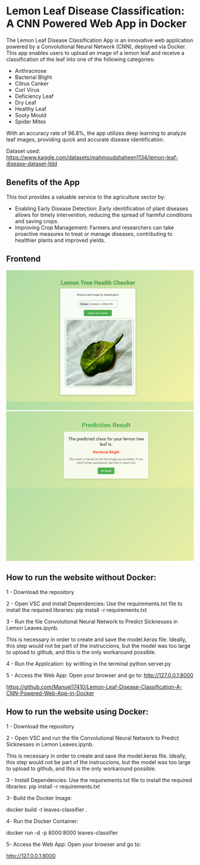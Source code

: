# Lemon Leaf Disease Classification: A CNN Powered Web App in Docker

The Lemon Leaf Disease Classification App is an innovative web application powered by a Convolutional Neural Network (CNN), deployed via Docker. This app enables users to upload an image of a lemon leaf and receive a classification of the leaf into one of the following categories:
* Anthracnose
* Bacterial Blight
* Citrus Canker
* Curl Virus
* Deficiency Leaf
* Dry Leaf
* Healthy Leaf
* Sooty Mould
* Spider Mites

With an accuracy rate of 96.8%, the app utilizes deep learning to analyze leaf images, providing quick and accurate disease identification.

Dataset used: https://www.kaggle.com/datasets/mahmoudshaheen1134/lemon-leaf-disease-dataset-lldd

## Benefits of the App

This tool provides a valuable service to the agriculture sector by:

* Enabling Early Disease Detection: Early identification of plant diseases allows for timely intervention, reducing the spread of harmful conditions and saving crops.
* Improving Crop Management: Farmers and researchers can take proactive measures to treat or manage diseases, contributing to healthier plants and improved yields.


## Frontend

![Example Image](images/Lemontreehealthchecker.png)
![Example Image](images/predictionresult.png)

## How to run the website without Docker:

1 - Download the repository 

2 - Open VSC and install Dependencies: Use the requirements.txt file to install the required libraries: pip install -r requirements.txt

3 - Run the file Convolutional Neural Network to Predict Sicknesses in Lemon Leaves.ipynb. 

This is necessary in order to create and save the model.keras file. Ideally, this step would not be part of the instruccions, but the model was too large to upload to github, and this is the only workaround possible.

4 - Run the Application: by writting in the terminal python server.py

5 - Access the Web App: Open your browser and go to: http://127.0.0.1:8000

https://github.com/Manuel17410/Lemon-Leaf-Disease-Classification-A-CNN-Powered-Web-App-in-Docker

## How to run the website using Docker:

1 - Download the repository 

2 - Open VSC and run the file Convolutional Neural Network to Predict Sicknesses in Lemon Leaves.ipynb. 

This is necessary in order to create and save the model.keras file. Ideally, this step would not be part of the instruccions, but the model was too large to upload to github, and this is the only workaround possible.

3 - Install Dependencies: Use the requirements.txt file to install the required libraries: pip install -r requirements.txt

3- Build the Docker Image:

docker build -t leaves-classifier .

4- Run the Docker Container:

docker run -d -p 8000:8000 leaves-classifier

5- Access the Web App: Open your browser and go to:

http://127.0.0.1:8000


